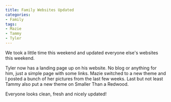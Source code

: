 ```yaml
---
title: Family Websites Updated
categories:
- Family
tags:
- Mazie
- Tammy
- Tyler
---
```


We took a little time this weekend and updated everyone else's websites this weekend.

Tyler now has a landing page up on his website. No blog or anything for him, just a simple page with some links. Mazie switched to a new theme and I posted a bunch of her pictures from the last few weeks. Last but not least Tammy also put a new theme on Smaller Than a Redwood.

Everyone looks clean, fresh and nicely updated!

